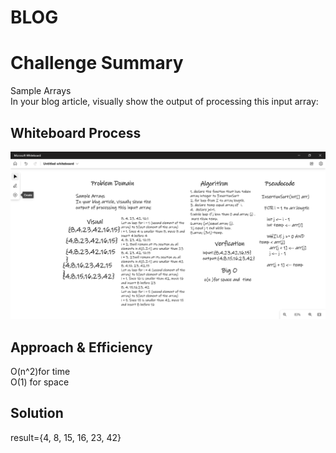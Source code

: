 # BLOG
# Challenge Summary
Sample Arrays<br />
In your blog article, visually show the output of processing this input array:

## Whiteboard Process
![iamge](./image26.png)

## Approach & Efficiency
O(n^2)for time<br />
O(1) for space <br />
## Solution
result={4, 8, 15, 16, 23, 42}